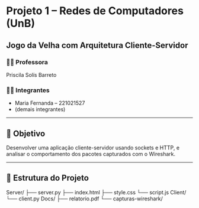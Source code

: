 # Projeto 1 – Redes de Computadores (UnB)
## Jogo da Velha com Arquitetura Cliente-Servidor

### 👩‍🏫 Professora
Priscila Solís Barreto

### 👩‍💻 Integrantes
- Maria Fernanda – 221021527
- (demais integrantes)

---

## 🎯 Objetivo
Desenvolver uma aplicação cliente-servidor usando sockets e HTTP, e analisar o comportamento dos pacotes capturados com o Wireshark.

---

## 📁 Estrutura do Projeto
Server/
├── server.py
├── index.html
├── style.css
└── script.js
Client/
└── client.py
Docs/
├── relatorio.pdf
└── capturas-wireshark/
